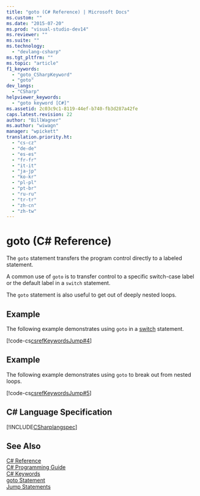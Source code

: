 ```yaml
---
title: "goto (C# Reference) | Microsoft Docs"
ms.custom: ""
ms.date: "2015-07-20"
ms.prod: "visual-studio-dev14"
ms.reviewer: ""
ms.suite: ""
ms.technology: 
  - "devlang-csharp"
ms.tgt_pltfrm: ""
ms.topic: "article"
f1_keywords: 
  - "goto_CSharpKeyword"
  - "goto"
dev_langs: 
  - "CSharp"
helpviewer_keywords: 
  - "goto keyword [C#]"
ms.assetid: 2c03c9c1-8119-44ef-b740-fb3d287a42fe
caps.latest.revision: 22
author: "BillWagner"
ms.author: "wiwagn"
manager: "wpickett"
translation.priority.ht: 
  - "cs-cz"
  - "de-de"
  - "es-es"
  - "fr-fr"
  - "it-it"
  - "ja-jp"
  - "ko-kr"
  - "pl-pl"
  - "pt-br"
  - "ru-ru"
  - "tr-tr"
  - "zh-cn"
  - "zh-tw"
---
```

# goto (C# Reference)
The `goto` statement transfers the program control directly to a labeled statement.  
  
 A common use of `goto` is to transfer control to a specific switch-case label or the default label in a `switch` statement.  
  
 The `goto` statement is also useful to get out of deeply nested loops.  
  
## Example  
 The following example demonstrates using `goto` in a [switch](../../../csharp/language-reference/keywords/switch.md) statement.  
  
 [!code-cs[csrefKeywordsJump#4](../../../csharp/language-reference/keywords/codesnippet/CSharp/goto_1.cs)]  
  
## Example  
 The following example demonstrates using `goto` to break out from nested loops.  
  
 [!code-cs[csrefKeywordsJump#5](../../../csharp/language-reference/keywords/codesnippet/CSharp/goto_2.cs)]  
  
## C# Language Specification  
 [!INCLUDE[CSharplangspec](../../../csharp/language-reference/keywords/includes/csharplangspec_md.md)]  
  
## See Also  
 [C# Reference](../../../csharp/language-reference/index.md)   
 [C# Programming Guide](../../../csharp/programming-guide/index.md)   
 [C# Keywords](../../../csharp/language-reference/keywords/index.md)   
 [goto Statement](/visual-cpp/cpp/goto-statement-cpp)   
 [Jump Statements](../../../csharp/language-reference/keywords/jump-statements.md)